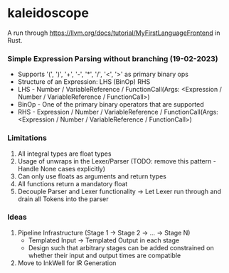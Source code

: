 # kaleidoscope

A run through https://llvm.org/docs/tutorial/MyFirstLanguageFrontend in Rust.

### Simple Expression Parsing without branching (19-02-2023)
- Supports '(', ')', '+', '-', '*', '/', '<', '>' as primary binary ops
- Structure of an Expression: LHS (BinOp) RHS
- LHS - Number / VariableReference / FunctionCall(Args: <Expression / Number / VariableReference / FunctionCall>)
- BinOp - One of the primary binary operators that are supported
- RHS - Expression / Number / VariableReference / FunctionCall(Args: <Expression / Number / VariableReference / FunctionCall>)

### Limitations
1. All integral types are float types
2. Usage of unwraps in the Lexer/Parser (TODO: remove this pattern - Handle None cases explicitly)
3. Can only use floats as arguments and return types
4. All functions return a mandatory float
5. Decouple Parser and Lexer functionality -> Let Lexer run through and drain all Tokens into the parser 

### Ideas
1. Pipeline Infrastructure (Stage 1 -> Stage 2 -> ... -> Stage N) 
   - Templated Input -> Templated Output in each stage 
   - Design such that arbitrary stages can be added constrained on whether their input and output times are compatible
2. Move to InkWell for IR Generation